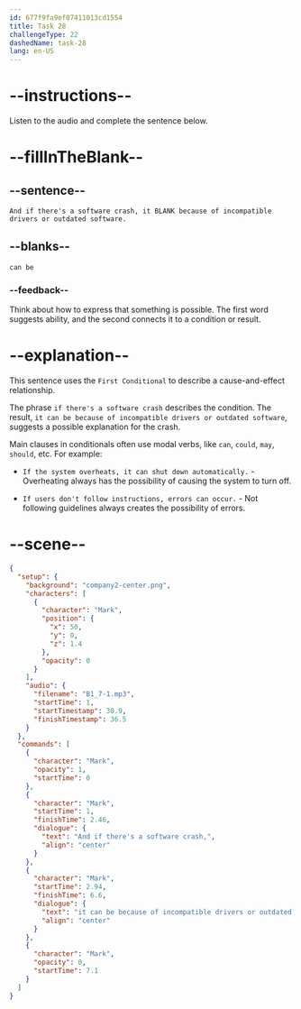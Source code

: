 ```yaml
---
id: 677f9fa9ef07411013cd1554
title: Task 28
challengeType: 22
dashedName: task-28
lang: en-US
---
```


<!-- (audio) Mark: And if there's a software crash, it can be because of incompatible drivers or outdated software. -->

# --instructions--

Listen to the audio and complete the sentence below.

# --fillInTheBlank--

## --sentence--

`And if there's a software crash, it BLANK because of incompatible drivers or outdated software.`

## --blanks--

`can be`

### --feedback--

Think about how to express that something is possible. The first word suggests ability, and the second connects it to a condition or result.

# --explanation--

This sentence uses the `First Conditional` to describe a cause-and-effect relationship.

The phrase `if there's a software crash` describes the condition. The result, `it can be because of incompatible drivers or outdated software`, suggests a possible explanation for the crash.

Main clauses in conditionals often use modal verbs, like `can`, `could`, `may`, `should`, etc. For example:

- `If the system overheats, it can shut down automatically.` - Overheating always has the possibility of causing the system to turn off.

- `If users don't follow instructions, errors can occur.` - Not following guidelines always creates the possibility of errors.

# --scene--

```json
{
  "setup": {
    "background": "company2-center.png",
    "characters": [
      {
        "character": "Mark",
        "position": {
          "x": 50,
          "y": 0,
          "z": 1.4
        },
        "opacity": 0
      }
    ],
    "audio": {
      "filename": "B1_7-1.mp3",
      "startTime": 1,
      "startTimestamp": 30.9,
      "finishTimestamp": 36.5
    }
  },
  "commands": [
    {
      "character": "Mark",
      "opacity": 1,
      "startTime": 0
    },
    {
      "character": "Mark",
      "startTime": 1,
      "finishTime": 2.46,
      "dialogue": {
        "text": "And if there's a software crash,",
        "align": "center"
      }
    },
    {
      "character": "Mark",
      "startTime": 2.94,
      "finishTime": 6.6,
      "dialogue": {
        "text": "it can be because of incompatible drivers or outdated software.",
        "align": "center"
      }
    },
    {
      "character": "Mark",
      "opacity": 0,
      "startTime": 7.1
    }
  ]
}
```
